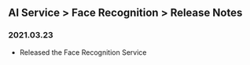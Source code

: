 ## AI Service > Face Recognition > Release Notes

### 2021.03.23

- Released the Face Recognition Service
